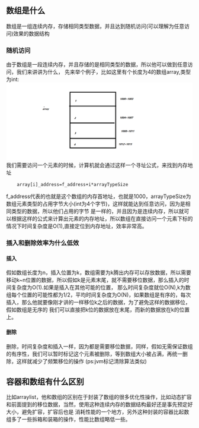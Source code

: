 ## 数组是什么
数组是一组连续内存，存储相同类型数据，并且达到随机访问(可以理解为任意访问)效果的数据结构
### 随机访问
由于数组是一段连续内存，并且存储的是相同类型的数据，所以他可以做到任意访问，我们来讲讲为什么，
先来举个例子，比如这里有个长度为4的数组array,类型为int:
![数组示意图](../_media/数组示意.png)
我们需要访问一个元素的时候，计算机就会通过这样一个寻址公式，来找到内存地址
```code
    array[i]_address=f_address+i*arrayTypeSize
```
f_address代表的也就是这个数组的内存首地址，也就是1000，arrayTypeSize为数组元素类型的占用字节大小(int为4个字节)，这样就能达到任意访问，因为是相同类型的数据，所以他们占用的字节
是一样的，并且因为是连续内存，所以就可以根据这样的公式来计算出元素的内存地址，所以数组在直接访问一个元素下标的情况下时间复杂度是O(1),直接定位到内存地址，效率非常高。
### 插入和删除效率为什么低效
#### 插入
假如数组长度为n，插入位置为k，数组需要为k腾出内存可以存放数据，所以需要移动k~n位置的数据，所以假如k是元素末尾，就不需要移位数据，那么插入的时间复杂度为O(1).如果是插入在其他可能的位置，
那么时间复杂度就位O(N),k为数组每个位置的可能性都为1/2，平均时间复杂度为O(N)，如果数组是有序的，每次插入，那么他就要像刚才讲的一样移位k之后的数据，为了避免这样的数据移位，假如数组是无序的
我们可以直接把k位的数据放在末尾，而新的数据放在k的位置上。
#### 删除
删除，时间复杂度和插入一样，因为都是需要移位数据，同样，假如无需保证数组的有序性，我们可以暂时标记这个元素被删除，等到数组大小被占满，再统一删除，这样就减少了频繁移位的操作
(ps:jvm标记清除算法类似)
## 容器和数组有什么区别
比如arraylist，他和数组的区别在于封装了数组的很多优化性操作，比如动态扩容和前面提到的移位数据，当然，使用这种连续内存的数据结构最好还是事先预定好大小，避免扩容，扩容后也是
消耗性能的一个地方，另外这种封装的容器比起数组多了一些拆箱和装箱的操作，性能比数组略低一些。



